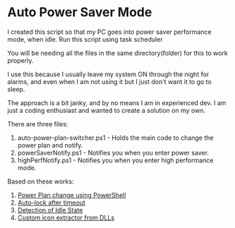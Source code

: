 # Auto Power Saver Mode

I created this script so that my PC goes into power saver performance mode, when idle. Run this script using task scheduler

You will be needing all the files in the same directory(folder) for this to work properly. 

I use this because I usually leave my system ON through the night for alarms, and even when I am not using it but I just don't want it to go to sleep.

The approach is a bit janky, and by no means I am in experienced dev. I am just a coding enthusiast and wanted to create a solution on my own.

There are three files:
1. auto-power-plan-switcher.ps1 - Holds the main code to change the power plan and notify.
2. powerSaverNotify.ps1 - Notifies you when you enter power saver.
3. highPerfNotify.ps1 - Notifies you when you enter high performance mode.

Based on these works:
1. [Power Plan change using PowerShell](https://facility9.com/2015/07/controlling-the-windows-power-plan-with-powershell/)
2. [Auto-lock after timeout](https://gist.github.com/wendelb/1c364bb1a36ca5916ca4)
3. [Detection of Idle State](https://stackoverflow.com/a/15846912)
4. [Custom icon extractor from DLLs](https://social.technet.microsoft.com/Forums/windows/en-US/16444c7a-ad61-44a7-8c6f-b8d619381a27/using-icons-in-powershell-scripts?forum=winserverpowershell)
